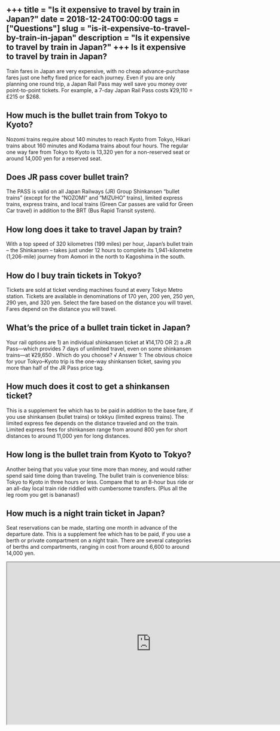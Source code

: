 +++
title = "Is it expensive to travel by train in Japan?"
date = 2018-12-24T00:00:00
tags = ["Questions"]
slug = "is-it-expensive-to-travel-by-train-in-japan"
description = "Is it expensive to travel by train in Japan?"
+++
Is it expensive to travel by train in Japan?
--------------------------------------------

Train fares in Japan are very expensive, with no cheap advance-purchase fares just one hefty fixed price for each journey. Even if you are only planning one round trip, a Japan Rail Pass may well save you money over point-to-point tickets. For example, a 7-day Japan Rail Pass costs ¥29,110 = £215 or $268.

How much is the bullet train from Tokyo to Kyoto?
-------------------------------------------------

Nozomi trains require about 140 minutes to reach Kyoto from Tokyo, Hikari trains about 160 minutes and Kodama trains about four hours. The regular one way fare from Tokyo to Kyoto is 13,320 yen for a non-reserved seat or around 14,000 yen for a reserved seat.

Does JR pass cover bullet train?
--------------------------------

The PASS is valid on all Japan Railways (JR) Group Shinkansen “bullet trains” (except for the “NOZOMI” and “MIZUHO” trains), limited express trains, express trains, and local trains (Green Car passes are valid for Green Car travel) in addition to the BRT (Bus Rapid Transit system).

How long does it take to travel Japan by train?
-----------------------------------------------

With a top speed of 320 kilometres (199 miles) per hour, Japan’s bullet train – the Shinkansen – takes just under 12 hours to complete its 1,941-kilometre (1,206-mile) journey from Aomori in the north to Kagoshima in the south.

How do I buy train tickets in Tokyo?
------------------------------------

Tickets are sold at ticket vending machines found at every Tokyo Metro station. Tickets are available in denominations of 170 yen, 200 yen, 250 yen, 290 yen, and 320 yen. Select the fare based on the distance you will travel. Fares depend on the distance you will travel.

What’s the price of a bullet train ticket in Japan?
---------------------------------------------------

Your rail options are 1) an individual shinkansen ticket at ¥14,170 OR 2) a JR Pass—which provides 7 days of unlimited travel, even on some shinkansen trains—at ¥29,650 . Which do you choose? √ Answer 1: The obvious choice for your Tokyo–Kyoto trip is the one-way shinkansen ticket, saving you more than half of the JR Pass price tag.

How much does it cost to get a shinkansen ticket?
-------------------------------------------------

This is a supplement fee which has to be paid in addition to the base fare, if you use shinkansen (bullet trains) or tokkyu (limited express trains). The limited express fee depends on the distance traveled and on the train. Limited express fees for shinkansen range from around 800 yen for short distances to around 11,000 yen for long distances.

How long is the bullet train from Kyoto to Tokyo?
-------------------------------------------------

Another being that you value your time more than money, and would rather spend said time doing than traveling. The bullet train is convenience bliss: Tokyo to Kyoto in three hours or less. Compare that to an 8-hour bus ride or an all-day local train ride riddled with cumbersome transfers. (Plus all the leg room you get is bananas!)

How much is a night train ticket in Japan?
------------------------------------------

Seat reservations can be made, starting one month in advance of the departure date. This is a supplement fee which has to be paid, if you use a berth or private compartment on a night train. There are several categories of berths and compartments, ranging in cost from around 6,600 to around 14,000 yen.

<iframe allow="accelerometer; autoplay; clipboard-write; encrypted-media; gyroscope; picture-in-picture" allowfullscreen="" class="__youtube_prefs__  epyt-is-override  no-lazyload" data-no-lazy="1" data-origheight="433" data-origwidth="770" data-skipgform_ajax_framebjll="" height="433" id="_ytid_51072" loading="lazy" src="https://www.youtube.com/embed/TYJHV7Rk_S4?enablejsapi=1&autoplay=0&cc_load_policy=0&cc_lang_pref=&iv_load_policy=1&loop=0&modestbranding=0&rel=1&fs=1&playsinline=0&autohide=2&theme=dark&color=red&controls=1&" title="YouTube player" width="770"></iframe>